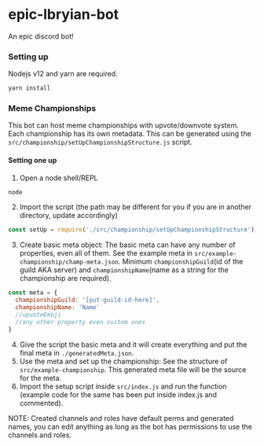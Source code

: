 # epic-lbryian-bot
An epic discord bot!

### Setting up
Nodejs v12 and yarn are required.
```bash
yarn install
```

###  Meme Championships
This bot can host meme championships with upvote/downvote system.
Each championship has its own metadata. This can be generated using the `src/championship/setUpChampionshipStructure.js` script.

#### Setting one up
1. Open a node shell/REPL
```bash
node
```

2. Import the script (the path may be different for you if you are in another directory, update accordingly)
```js
const setUp = require('./src/championship/setUpChampionshipStructure');
```

3. Create basic meta object: The basic meta can have any number of properties, even all of them. See the example meta in `src/example-championship/champ-meta.json`. Minimum `championshipGuild`(id of the guild AKA server) and `championshipName`(name as a string for the championship are required).
```js
const meta = {
  championshipGuild: '[put-guild-id-here]',
  championshipName: 'Name'
  //upvoteEmoji
  //any other property even custom ones
}
```

4. Give the script the basic meta and it will create everything and put the final meta in `./generatedMeta.json`.
5. Use the meta and set up the championship: See the structure of `src/example-championship`. This generated meta file will be the source for the meta.
5. Import the setup script inside `src/index.js` and run the function (example code for the same has been put inside index.js and commented).

NOTE: Created channels and roles have default perms and generated names, you can edit anything as long as the bot has permissions to use the channels and roles.